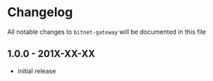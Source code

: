 # Changelog

All notable changes to `bitnet-gateway` will be documented in this file

## 1.0.0 - 201X-XX-XX

- initial release
